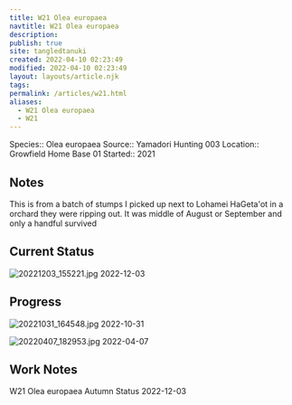 ```yaml
---
title: W21 Olea europaea
navtitle: W21 Olea europaea
description: 
publish: true
site: tangledtanuki
created: 2022-04-10 02:23:49
modified: 2022-04-10 02:23:49
layout: layouts/article.njk
tags: 
permalink: /articles/w21.html
aliases:
  - W21 Olea europaea
  - W21
---
```


Species:: Olea europaea
Source:: Yamadori Hunting 003
Location:: Growfield Home Base 01
Started:: 2021
## Notes

This is from a batch of stumps I picked up next to Lohamei HaGeta'ot in a orchard they were ripping out. It was middle of August or September and only a handful survived

## Current Status

![20221203_155221.jpg](/img/20221203_155221.jpg)
2022-12-03

## Progress

![20221031_164548.jpg](/img/20221031_164548.jpg)
2022-10-31

![20220407_182953.jpg](/img/20220407_182953.jpg)
2022-04-07

## Work Notes

W21 Olea europaea Autumn Status 2022-12-03


